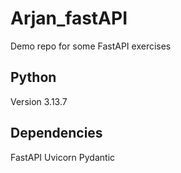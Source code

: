 # Arjan_fastAPI
Demo repo for some FastAPI exercises
## Python 
  Version 3.13.7
## Dependencies 
  FastAPI
  Uvicorn 
  Pydantic
